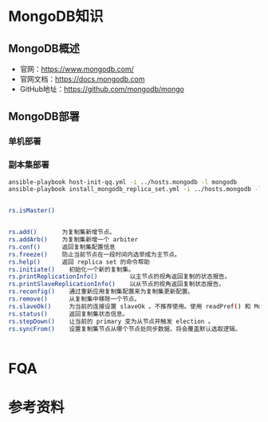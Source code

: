 # MongoDB知识
## MongoDB概述
- 官网：https://www.mongodb.com/
- 官网文档：https://docs.mongodb.com
- GitHub地址：https://github.com/mongodb/mongo

## MongoDB部署
### 单机部署
### 副本集部署
``` bash
ansible-playbook host-init-qq.yml -i ../hosts.mongodb -l mongodb
ansible-playbook install_mongodb_replica_set.yml -i ../hosts.mongodb -l mongodb


rs.isMaster()


rs.add()       为复制集新增节点。    
rs.addArb()    为复制集新增一个 arbiter    
rs.conf()      返回复制集配置信息    
rs.freeze()    防止当前节点在一段时间内选举成为主节点。     
rs.help()      返回 replica set 的命令帮助     
rs.initiate()    初始化一个新的复制集。     
rs.printReplicationInfo()         以主节点的视角返回复制的状态报告。     
rs.printSlaveReplicationInfo()    以从节点的视角返回复制状态报告。     
rs.reconfig()    通过重新应用复制集配置来为复制集更新配置。     
rs.remove()      从复制集中移除一个节点。     
rs.slaveOk()     为当前的连接设置 slaveOk 。不推荐使用。使用 readPref() 和 Mongo.setReadPref() 来设置 read preference 。     
rs.status()      返回复制集状态信息。    
rs.stepDown()    让当前的 primary 变为从节点并触发 election 。     
rs.syncFrom()    设置复制集节点从哪个节点处同步数据，将会覆盖默认选取逻辑。
 
```
# FQA
# 参考资料 
